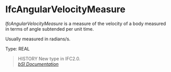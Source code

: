 IfcAngularVelocityMeasure
=========================
_IfcAngularVelocityMeasure_ is a measure of the velocity of a body measured in
terms of angle subtended per unit time.  
  
Usually measured in radians/s.  
  
Type: REAL  
  
> HISTORY  New type in IFC2.0.  
[ _bSI
Documentation_](https://standards.buildingsmart.org/IFC/DEV/IFC4_2/FINAL/HTML/schema/ifcmeasureresource/lexical/ifcangularvelocitymeasure.htm)


